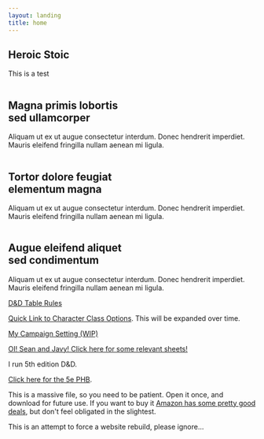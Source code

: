 ```yaml
---
layout: landing
title: home
---
```


<section id="banner">
  <div markdown="1" class="inner">

## Heroic Stoic
    
This is a test

  </div>
</section>

<section id="two" class="wrapper alt style2">
  <section class="spotlight">
    <div class="image"><img src="images/pic01.jpg" alt="" /></div><div class="content">
      <h2>Magna primis lobortis<br />
      sed ullamcorper</h2>
      <p>Aliquam ut ex ut augue consectetur interdum. Donec hendrerit imperdiet. Mauris eleifend fringilla nullam aenean mi ligula.</p>
    </div>
  </section>
  <section class="spotlight">
    <div class="image"><img src="images/pic02.jpg" alt="" /></div><div class="content">
      <h2>Tortor dolore feugiat<br />
      elementum magna</h2>
      <p>Aliquam ut ex ut augue consectetur interdum. Donec hendrerit imperdiet. Mauris eleifend fringilla nullam aenean mi ligula.</p>
    </div>
  </section>
  <section class="spotlight">
    <div class="image"><img src="images/pic03.jpg" alt="" /></div><div class="content">
      <h2>Augue eleifend aliquet<br />
      sed condimentum</h2>
      <p>Aliquam ut ex ut augue consectetur interdum. Donec hendrerit imperdiet. Mauris eleifend fringilla nullam aenean mi ligula.</p>
    </div>
  </section>
</section>

  [D&D Table Rules](TableRules.md)

  [Quick Link to Character Class Options](pdf/CharOpts.pdf). This will be expanded over time.

  [My Campaign Setting (WIP)](Setting.md)

  [OI! Sean and Javy! Click here for some relevant sheets!](Tuesday.md)

  I run 5th edition D&D.

  [Click here for the 5e PHB](https://dnd.rem.uz/5e%20D%26D%20Books/Rulebooks/Core/Player%27s%20Handbook.pdf).

  This is a massive file, so you need to be patient. Open it once, and download for future use. If you want to buy it [Amazon has some pretty good deals](https://www.amazon.com/Players-Handbook-Dungeons-Dragons-Wizards/dp/0786965606), but don't feel obligated in the slightest.

  This is an attempt to force a website rebuild, please ignore...
